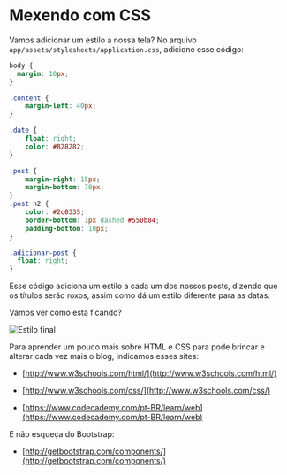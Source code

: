 # Mexendo com CSS

Vamos adicionar um estilo a nossa tela? No arquivo `app/assets/stylesheets/application.css`, adicione esse código:

```css
body {
  margin: 10px;
}

.content {
    margin-left: 40px;
}

.date {
    float: right;
    color: #828282;
}

.post {
    margin-right: 15px;
    margin-bottom: 70px;
}
.post h2 {
    color: #2c0335;
    border-bottom: 1px dashed #550b84;
    padding-bottom: 10px;
}

.adicionar-post {
  float: right;
}
```

Esse código adiciona um estilo a cada um dos nossos posts, dizendo que os títulos serão roxos, assim como dá um estilo diferente para as datas.

Vamos ver como está ficando?

![Estilo final](..images/rails/estilo_final.png)

Para aprender um pouco mais sobre HTML e CSS para pode brincar e alterar cada vez mais o blog, indicamos esses sites:
- [http://www.w3schools.com/html/](http://www.w3schools.com/html/)

- [http://www.w3schools.com/css/](http://www.w3schools.com/css/)

- [https://www.codecademy.com/pt-BR/learn/web](https://www.codecademy.com/pt-BR/learn/web)

E não esqueça do Bootstrap:
- [http://getbootstrap.com/components/](http://getbootstrap.com/components/)
